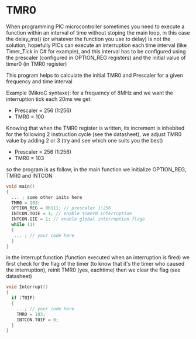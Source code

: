 # TMR0
When programming PIC microcontroller sometimes you need to execute a function within an interval of time without stoping the main loop, in this case the delay_ms() (or whatever the function you use to delay) is not the solution, hopefully PICs can execute an interruption each time interval (like Timer_Tick in C# for example), and this interval has to be configured using the prescaler (configured in OPTION_REG registers) and the initial value of timer0 (in TMR0 register)

This program helps to calculate the initial TMR0 and Prescaler for a given frequency and time interval


Example (MikroC syntaxe): 
for a frequency of 8MHz and we want the interruption tick each 20ms we get:
* Prescaler = 256 (1:256)
* TMR0 = 100

Knowing that when the TMR0 register is written, its increment is inhebited for the following 2 instruction cycle (see the datasheet), we adjust TMR0 value by adding 2 or 3 (try and see which one suits you the best)
* Prescaler = 256 (1:256)
* TMR0 = 103

so the program is as follow, in the main function we initialize OPTION_REG, TMR0 and INTCON
```c
void main()
{
  ... ; some other inits here
  TMR0 = 103;
  OPTION_REG = 0b111; // prescaler 1:256
  INTCON.T0IE = 1; // enable timer0 interruption
  INTCON.GIE = 1; // enable global interruption flage
  while (1)
  {
   ... ; // your code here
  }
}
```
in the interrupt function (function executed when an interruption is fired) we first check for the flag of the timer (to know that it's the timer who caused the interruption), reinit TMR0 (yes, eachtime) then we clear the flag (see datasheet)
```c
void Interrupt()
{
  if (T0IF)
  {
    ...; // your code here
    TMR0 = 103;
    INTCON.T0IF = 0;
  }
}
```
